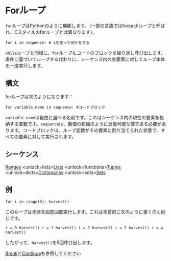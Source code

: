 # Forループ
`for`ループはPythonのように機能します。（一部の言語ではforeachループと呼ばれ、Cスタイルのforループとは異なります）。

`for i in sequence:
	# iを使って何かをする`

`while`ループと同様に、`for`ループもコードのブロックを繰り返し呼び出します。条件に基づいてループする代わりに、シーケンス内の各要素に対してループ本体を一度実行します。

## 構文
forループは次のようになります：

`for variable_name in sequence:
	#コードブロック`

`variable_name`は自由に選べる名前です。これはシーケンス内の現在の要素を格納する変数です。`sequence`は、数値の範囲のように反復可能な値である必要があります。コードブロックは、ループ変数がその要素に割り当てられた状態で、すべての要素に対して実行されます。

## シーケンス
[Ranges](functions/range)      <unlock=lists>[Lists](docs/scripting/lists.md)      </unlock><unlock=functions>[Tuples](docs/scripting/tuples.md)      </unlock><unlock=dicts>[Dictionaries](docs/scripting/dicts.md)      </unlock><unlock=sets>[Sets](docs/scripting/sets.md)</unlock>

## 例
`for i in range(5):
    harvest()`

このループは本体を固定回数実行します。これは本質的に次のように書くのと同じです。

`i = 0
harvest()
i = 1
harvest()
i = 2
harvest()
i = 3
harvest()
i = 4
harvest()`

したがって、`harvest()`を5回呼び出します。

[Break](docs/scripting/break.md)と[Continue](docs/scripting/continue.md)も参照してください